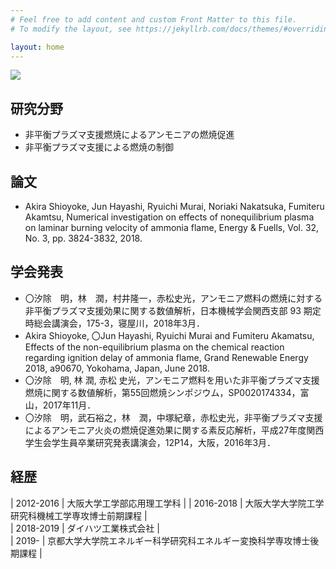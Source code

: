 ```yaml
---
# Feel free to add content and custom Front Matter to this file.
# To modify the layout, see https://jekyllrb.com/docs/themes/#overriding-theme-defaults

layout: home
---
```


![]({{site.baseurl}}/assets/Profile2_400.png)

## 研究分野
- 非平衡プラズマ支援燃焼によるアンモニアの燃焼促進
- 非平衡プラズマ支援による燃焼の制御

## 論文
- Akira Shioyoke, Jun Hayashi, Ryuichi Murai, Noriaki Nakatsuka, Fumiteru Akamtsu, Numerical investigation on effects of nonequilibrium plasma on laminar burning velocity of ammonia flame, Energy & Fuells, Vol. 32, No. 3, pp. 3824-3832, 2018.

## 学会発表
- 〇汐除　明，林　潤，村井隆一，赤松史光，アンモニア燃料の燃焼に対する非平衡プラズマ支援効果に関する数値解析，日本機械学会関西支部 93 期定時総会講演会，175-3，寝屋川，2018年3月． 
- Akira Shioyoke, 〇Jun Hayashi, Ryuichi Murai and Fumiteru Akamatsu, Effects of the non-equilibrium plasma on the chemical reaction regarding ignition delay of ammonia flame, Grand Renewable Energy 2018, a90670, Yokohama, Japan, June 2018.  
- 〇汐除　明, 林 潤, 赤松 史光，アンモニア燃料を用いた非平衡プラズマ支援燃焼に関する数値解析，第55回燃焼シンポジウム，SP0020174334，富山，2017年11月．
- 〇汐除　明，武石裕之，林　潤，中塚紀章，赤松史光，非平衡プラズマ支援によるアンモニア火炎の燃焼促進効果に関する素反応解析，平成27年度関西学生会学生員卒業研究発表講演会，12P14，大阪，2016年3月． 

## 経歴

| 2012-2016 | 大阪大学工学部応用理工学科 | 
| 2016-2018 | 大阪大学大学院工学研究科機械工学専攻博士前期課程 |  
| 2018-2019 | ダイハツ工業株式会社 |  
| 2019- | 京都大学大学院エネルギー科学研究科エネルギー変換科学専攻博士後期課程 |
